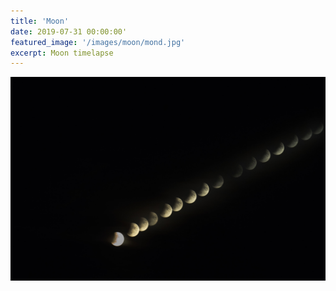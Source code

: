 ```yaml
---
title: 'Moon'
date: 2019-07-31 00:00:00'
featured_image: '/images/moon/mond.jpg'
excerpt: Moon timelapse
---
```

![](/images/moon/mond.jpg)
